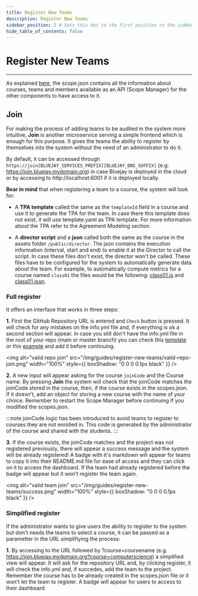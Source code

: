 ```yaml
---
title: Register New Teams
description: Register New Teams
sidebar_position: 2 # Sets this doc to the first position in the sidebar
hide_table_of_contents: false
---
```


# Register New Teams

---

As explained [here](http://localhost:3000/customization/configuration#scope-file), the scope.json contains all the information about courses, teams and members available as an API (Scope Manager) for the other components to have access to it.

## Join

For making the process of adding teams to be audited in the system more intuitive, **Join** is another microservice serving a simple frontend which is enough for this purpose. It gives the teams the ability to register by themselves into the system without the need of an administrator to do it.

By default, it can be accessed through `https://join[BLUEJAY_SERVICES_PREFIX][BLUEJAY_DNS_SUFFIX]` (e.g. https://join.bluejay.mydomain.org) in case Bluejay is deployed in the cloud or by accessing to http://localhost:6001 if it is deployed locally.

**Bear in mind** that when registering a team to a course, the system will look for:

- A **TPA template** called the same as the `templateId` field in a course and use it to generate the TPA for the team. In case there this template does not exist, it will use template.yaml as TPA template. For more information about the TPA refer to the Agreement Modeling section.

- A **director script** and a **json** called both the same as the course in the assets folder `/public/director`. The json contains the execution information (interval, start and end) to enable it at the Director to call the script. In case these files don't exist, the director won't be called. These files have to be configured for the system to automatically generate data about the team. For example, to automatically compute metrics for a course named `class01` the files would be the following: [class01.js](https://github.com/governify/bluejay-infrastructure/blob/main/assets/public/director/class01.js) and [class01.json](https://github.com/governify/bluejay-infrastructure/blob/main/assets/public/director/class01.json).

### Full register

It offers an interface that works in three steps:

**1.** First the GitHub Repository URL is entered and `Check` button is pressed. It will check for any mistakes on the info.yml file and, if everything is ok a second section will appear. In case you still don't have the info.yml file in the root of your repo (main or master branch) you can check this [template](https://github.com/governify/audited-project-template/blob/main/info.yml) or this [example](https://github.com/governifyauditor/goldenflow-showcase-project/blob/main/info.yml) and add it before continuing.

<img alt="valid repo join" src="/img/guides/register-new-teams/valid-repo-join.png" width="100%" style={{ boxShadow: "0 0 0 0.1px black" }} />
&nbsp;

**2.** A new input will appear asking for the course `joinCode` and the Course name. By pressing **Join** the system will check that the joinCode matches the joinCode stored in the course, then, if the course exists in the scopes.json. If it doesn't, add an object for storing a new course with the name of your choice. Remember to restart the Scope Manager before continuing if you modified the scopes.json.

:::note
joinCode logic has been introduced to avoid teams to register to courses they are not enrolled in. This code is generated by the administrator of the course and shared with the students.
:::

**3.** If the course exists, the joinCode matches and the project was not registered previously, there will appear a success message and the system will be already registered! A badge with it's markdown will appear for teams to copy it into their README.md file for ease of access and they can click on it to access the dashboard. If the team had already registered before the badge will appear but it won't register the team again.

<img alt="valid team join" src="/img/guides/register-new-teams/success.png" width="100%" style={{ boxShadow: "0 0 0 0.1px black" }} />
&nbsp;

### Simplified register

If the administrator wants to give users the ability to register to the system but don't needs the teams to select a course, it can be passed as a parametter in the URL simplifiying the process:

**1.** By accessing to the URL followed by ?course=coursename (e.g. https://join.bluejay.mydomain.org?course=computerscience) a simplified view will appear. It will ask for the repository URL and, by clicking register, it will check the info.yml and, if succedes, add the team to the project. Remember the course has to be already created in the scopes.json file or it won't let the team to register. A badge will appear for users to access to their dashboard

